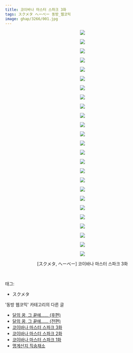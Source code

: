 ```yaml
---
title: 코이바나 마스터 스파크 3화
tags: スクメタ へーべー 동방_웹코믹
image: ghap/3266/001.jpg
---
```

<div class="article">
<p style="text-align: center; clear: none; float: none;"><img src="{{ site.nasurl }}/ghap/3266/001.jpg"/></p>
<p style="text-align: center; clear: none; float: none;"><img src="{{ site.nasurl }}/ghap/3266/002.jpg"/></p>
<p style="text-align: center; clear: none; float: none;"><img src="{{ site.nasurl }}/ghap/3266/003.jpg"/></p>
<p style="text-align: center; clear: none; float: none;"><img src="{{ site.nasurl }}/ghap/3266/004.jpg"/></p>
<p style="text-align: center; clear: none; float: none;"><img src="{{ site.nasurl }}/ghap/3266/005.jpg"/></p>
<p style="text-align: center; clear: none; float: none;"><img src="{{ site.nasurl }}/ghap/3266/006.jpg"/></p>
<p style="text-align: center; clear: none; float: none;"><img src="{{ site.nasurl }}/ghap/3266/007.jpg"/></p>
<p style="text-align: center; clear: none; float: none;"><img src="{{ site.nasurl }}/ghap/3266/008.jpg"/></p>
<p style="text-align: center; clear: none; float: none;"><img src="{{ site.nasurl }}/ghap/3266/009.jpg"/></p>
<p style="text-align: center; clear: none; float: none;"><img src="{{ site.nasurl }}/ghap/3266/010.jpg"/></p>
<p style="text-align: center; clear: none; float: none;"><img src="{{ site.nasurl }}/ghap/3266/011.jpg"/></p>
<p style="text-align: center; clear: none; float: none;"><img src="{{ site.nasurl }}/ghap/3266/012.jpg"/></p>
<p style="text-align: center; clear: none; float: none;"><img src="{{ site.nasurl }}/ghap/3266/013.jpg"/></p>
<p style="text-align: center; clear: none; float: none;"><img src="{{ site.nasurl }}/ghap/3266/014.jpg"/></p>
<p style="text-align: center; clear: none; float: none;"><img src="{{ site.nasurl }}/ghap/3266/015.jpg"/></p>
<p style="text-align: center; clear: none; float: none;"><img src="{{ site.nasurl }}/ghap/3266/016.jpg"/></p>
<p style="text-align: center; clear: none; float: none;"><img src="{{ site.nasurl }}/ghap/3266/017.jpg"/></p>
<p style="text-align: center; clear: none; float: none;"><img src="{{ site.nasurl }}/ghap/3266/018.jpg"/></p>
<p style="text-align: center; clear: none; float: none;"><img src="{{ site.nasurl }}/ghap/3266/019.jpg"/></p>
<p style="text-align: center; clear: none; float: none;"><img src="{{ site.nasurl }}/ghap/3266/020.jpg"/></p>
<p style="text-align: center; clear: none; float: none;"><img src="{{ site.nasurl }}/ghap/3266/021.jpg"/></p>
<p style="text-align: center; clear: none; float: none;"><img src="{{ site.nasurl }}/ghap/3266/022.jpg"/></p>
<p style="text-align: center; clear: none; float: none;"><img src="{{ site.nasurl }}/ghap/3266/023.jpg"/></p>
<p style="text-align: center; clear: none; float: none;"><img src="{{ site.nasurl }}/ghap/3266/024.jpg"/></p>
<p style="text-align: center; clear: none; float: none;"><img src="{{ site.nasurl }}/ghap/3266/025.jpg"/></p>
<p style="text-align: center; clear: none; float: none;">[スクメタ, へーべー] 코이바나 마스터 스파크 3화</p>
<p><br/></p>
</div><div class="tagTrail">
<p>태그: </p>
<ul>
<li>スクメタ</li>
</ul>
</div><div class="another">
<p>'동방 웹코믹' 카테고리의 다른 글</p>
<ul>
<li><a href="/2017-05-20-ghap_3270">달의 꿈, 그 끝에...... (후편)</a></li>
<li><a href="/2017-05-20-ghap_3269">달의 꿈, 그 끝에...... (전편)</a></li>
<li><a href="/2017-05-20-ghap_3266">코이바나 마스터 스파크 3화</a></li>
<li><a href="/2017-05-20-ghap_3265">코이바나 마스터 스파크 2화</a></li>
<li><a href="/2017-05-20-ghap_3264">코이바나 마스터 스파크 1화</a></li>
<li><a href="/2017-05-17-ghap_3256">명계산지 직송채소</a></li>
</ul>
</div><div class="cb_module cb_fluid">
<div class="cb_wrt cb_profile">
</div><!-- commentList close -->
</div>
